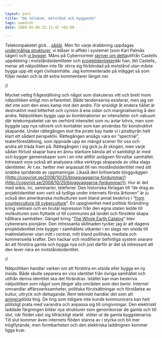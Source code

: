 ```yaml
--- 

layout: post
title: "Om telekom, motstånd och byggande" 
tags: swedish 
date: 2009-05-06 22:13:47 +02:00 

---
```


Telekompaketet gick... [sådär](http://newsmill.se/artikel/2009/05/06/bloggarna-star-den-basta-rapporteringen-om-eus-viktigaste-fraga). Men för varje drabbning uppdagas [undermåliga strukturer](www.sr.se/sida/artikel.aspx?programid=3402&artikel=2791412), vi blåser in affekt i systemet (som Karl Palmås säger) och [vi bygger](http://werebuild.eu/). Måns på Cybernormer [skriver om detta](http://cybernormer.se/2009/05/06/telekompaketet-och-natkulturernas-identitet)utifrån Castells uppdelning i motståndsidentiteter och [projektidentieter](http://www.google.co.uk/search?q=projektidentiteter)där han, likt Castells, menar att nätpolitiken inte får stirra sig förblindad på motstånd utan måste bygga upp ett eget civilsamhälle. Jag kommenterade på inlägget så som följer nedan och la dit extra kommentarer längst ner. 

//

Mycket vettig frågeställning och något som diskuteras vitt och brett inom nätpolitiken enligt min erfarenhet. Både tendenserna existerar, men jag ser det inte som den enes kamp mot den andre. För ensidigt åt endera hållet är destruktivt med bitterhet och cynism å ena sidan och marginalisering å den andra. Nätpolitiken byggs upp av kombinationer av intensiteter och vakuum där telekompaketet var en oerhörd intensitet som nu avtar bitvis, men som byggde upp nya nätverk och kontakter som kan användas för konstruktivt skapande. Under rättegången mot the pirate bay hade vi i piratbyrån helt klart ett sådant perspektiv. Rättegången ansågs vara en “spectrial”, teaterföreställning, som öppnade upp en mängd scener för oss och andra att träda fram på. Rättegången i sig gick ju åt skogen, men varje sådan förlust skapar bara en ännu starkare känsla att vi samtidigt är med och bygger gemenskaper som i en inte alltför avlägsen förvaltar samhället. Intresant vore också att analysera olika verktygs skapande av olika slags identiteter. Är t.ex. twitter mer anpassat till ren moståndsidentitet med sitt snabba spridande av uppmaningar. Likaså den kritiserade bloggväggen ([http://copyriot.se/2008/10/25/bloggvaggarna-fordummar/](http://copyriot.se/2008/10/25/bloggvaggarna-fordummar/)). Hur är det med wikis, irc, seminarier, telefoner. Den historiska förlagan till “de drag av projektidentitet som varit så tydliga under internets första årtionen” är ju också den amerikanska motkulturen som bland annat beskrivs i “[from counterculture till cyberculture](http://www.amazon.co.uk/Counterculture-Cyberculture-Stewart-Network-Utopianism/dp/0226817415)”. En uppgivenhet med politisk förändring kring vietnam och en brutal repression från den egna staten ledde till motkulturen som flyttade ut till communes på landet och försökte skapa hållbara samhällen. Gänget kring “[The Whole Earth Catalog](http://en.wikipedia.org/wiki/Whole_Earth_Catalog)” blev cybererans pionjärer. Den intressanta skillnaden tycker jag är att dagens projektidentitet inte bygger i samhällets utkanter i en slags ren utsida till maktrelationer utan mitt i centrat, mitt bland politiska, mediala och kommersiella krafter. Den hackar och modifierar befintliga system snarare än att förstöra gamla och bygga nya och just därför är det så intressant att den lever nära en motståndsidentitet. 

//

Nätpolitiken handlar varken om att förstöra en utsida eller bygga en ny insida. Både skulle separera en viss identitet från övriga samhället och utifrån denna identitet ska det förändras. Istället kan man beskriva nätpolitiken som något som *färgar* alla områden som den berör. Internet omvandlar affärsverksamheter, politiska förutsättningar och förståelse av kultur, uttryck och deltagande. Rent tekniskt handlar det som att [animera](http://www.adaptivepath.com/ideas/essays/archives/000272.php)döda ting. De ting som tidigare inte kunde kommunicera kan helt plötsligt prata med varandra och anpassa sig till omgivningar. Den elektriskt laddade färgningen bildar nya strukturer som genomkorsar de gamla och till slut, när flödet växt sig tillräckligt starkt  stöter ut de gamla byggstenarna. Till slut kommer även internets flöden stanna av i styrka och bli mer trögflytande, men formbarheten och den elektriska laddnignen kommer ligga kvar. 
